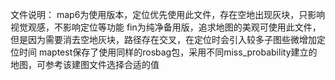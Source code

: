 文件说明：
	map6为使用版本，定位优先使用此文件，存在空地出现灰块，只影响视觉观感，不影响定位等功能
	fin为纯净备用版，追求地图的美观可使用此文件，但是因为需要消去空地灰块，路径存在交叉，在定位时会引入较多子图些微增加定位时间
	maptest保存了使用同样的rosbag包，采用不同miss_probability建立的地图，可参考该建图文件选择合适的值
